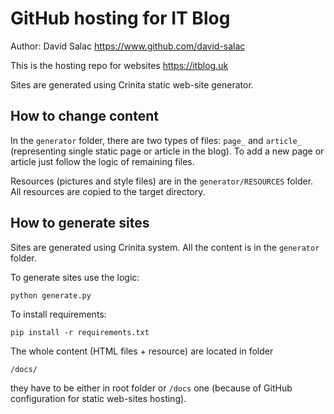 # GitHub hosting for IT Blog
Author: David Salac <https://www.github.com/david-salac>

This is the hosting repo for websites <https://itblog.uk>

Sites are generated using Crinita static web-site generator.

## How to change content
In the `generator` folder, there are two types of files: `page_` and
`article_` (representing single static page or article in the blog).
To add a new page or article just follow the logic of remaining files.

Resources (pictures and style files) are in the `generator/RESOURCES`
folder. All resources are copied to the target directory.

## How to generate sites
Sites are generated using Crinita system. All the content is in the
`generator` folder.

To generate sites use the logic:
```
python generate.py
```

To install requirements:
```
pip install -r requirements.txt
```

The whole content (HTML files + resource) are located in folder
```
/docs/
```
they have to be either in root folder or `/docs` one
(because of GitHub configuration for static web-sites hosting).
